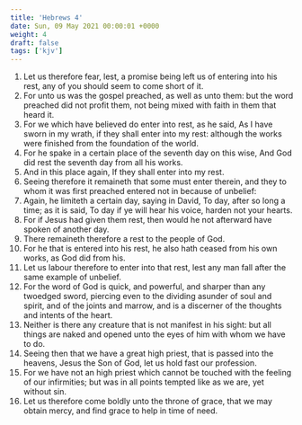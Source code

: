 ```yaml
---
title: 'Hebrews 4'
date: Sun, 09 May 2021 00:00:01 +0000
weight: 4
draft: false
tags: ['kjv'] 
---
```


1. Let us therefore fear, lest, a promise being left us of entering into his rest, any of you should seem to come short of it.
2. For unto us was the gospel preached, as well as unto them: but the word preached did not profit them, not being mixed with faith in them that heard it.
3. For we which have believed do enter into rest, as he said, As I have sworn in my wrath, if they shall enter into my rest: although the works were finished from the foundation of the world.
4. For he spake in a certain place of the seventh day on this wise, And God did rest the seventh day from all his works.
5. And in this place again, If they shall enter into my rest.
6. Seeing therefore it remaineth that some must enter therein, and they to whom it was first preached entered not in because of unbelief:
7. Again, he limiteth a certain day, saying in David, To day, after so long a time; as it is said, To day if ye will hear his voice, harden not your hearts.
8. For if Jesus had given them rest, then would he not afterward have spoken of another day.
9. There remaineth therefore a rest to the people of God.
10. For he that is entered into his rest, he also hath ceased from his own works, as God did from his.
11. Let us labour therefore to enter into that rest, lest any man fall after the same example of unbelief.
12. For the word of God is quick, and powerful, and sharper than any twoedged sword, piercing even to the dividing asunder of soul and spirit, and of the joints and marrow, and is a discerner of the thoughts and intents of the heart.
13. Neither is there any creature that is not manifest in his sight: but all things are naked and opened unto the eyes of him with whom we have to do.
14. Seeing then that we have a great high priest, that is passed into the heavens, Jesus the Son of God, let us hold fast our profession.
15. For we have not an high priest which cannot be touched with the feeling of our infirmities; but was in all points tempted like as we are, yet without sin.
16. Let us therefore come boldly unto the throne of grace, that we may obtain mercy, and find grace to help in time of need.
